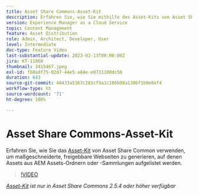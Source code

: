 ```yaml
---
title: Asset Share Commons-Asset-Kit
description: Erfahren Sie, wie Sie mithilfe des Asset-Kits von Asset Share Common maßgeschneiderte, freigebbare Webseiten erstellen, auf denen Assets aus AEM Assets-Ordnern oder -Sammlungen aufgelistet werden.
version: Experience Manager as a Cloud Service
topic: Content Management
feature: Asset Distribution
role: Admin, Architect, Developer, User
level: Intermediate
doc-type: Feature Video
last-substantial-update: 2023-02-13T00:00:00Z
jira: KT-11868
thumbnail: 3415467.jpeg
exl-id: fb8adf75-02d7-44e5-a84e-e0731100dc58
duration: 643
source-git-commit: 48433a5367c281cf5a1c106b08a1306f1b0e8ef4
workflow-type: ht
source-wordcount: '71'
ht-degree: 100%

---
```


# Asset Share Commons-Asset-Kit

Erfahren Sie, wie Sie das [Asset-Kit](https://opensource.adobe.com/asset-share-commons/pages/asset-kit/overview/) von Asset Share Common verwenden, um maßgeschneiderte, freigebbare Webseiten zu generieren, auf denen Assets aus AEM Assets-Ordnern oder -Sammlungen aufgelistet werden.

>[!VIDEO](https://video.tv.adobe.com/v/3453461?quality=12&learn=on&captions=ger)

_[Asset-Kit](https://opensource.adobe.com/asset-share-commons/pages/asset-kit/overview/) ist nur in Asset Share Commons 2.5.4 oder höher verfügbar_
